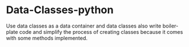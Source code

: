# Data-Classes-python
Use data classes as a data container and data classes also write boiler-plate code and simplify the process of creating classes because it comes with some methods implemented.
